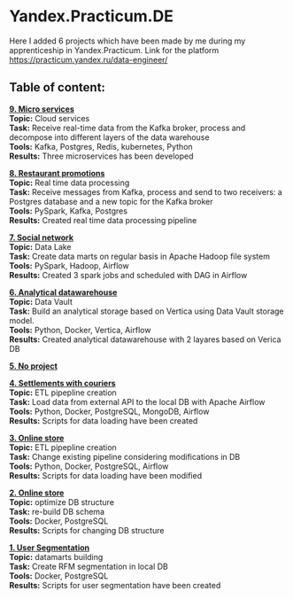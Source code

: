 # Yandex.Practicum.DE
 
Here I added 6 projects which have been made by me during my apprenticeship in Yandex.Practicum. Link for the platform https://practicum.yandex.ru/data-engineer/

## Table of content:

**[9. Micro services](https://github.com/makarov-m/Yandex.Practicum.DE/...)** <br />
**Topic:** Cloud services <br />
**Task:** Receive real-time data from the Kafka broker, process and decompose into different layers of the data warehouse<br />
**Tools:** Kafka, Postgres, Redis, kubernetes, Python <br />
**Results:** Three microservices has been developed <br />

**[8. Restaurant promotions](https://github.com/makarov-m/Yandex.Practicum.DE/tree/main/de-project-8)** <br />
**Topic:** Real time data processing<br />
**Task:** Receive messages from Kafka, process and send to two receivers: a Postgres database and a new topic for the Kafka broker<br />
**Tools:** PySpark, Kafka, Postgres <br />
**Results:** Created real time data processing pipeline<br />

**[7. Social network](https://github.com/makarov-m/Yandex.Practicum.DE/tree/main/de-project-7)** <br />
**Topic:** Data Lake<br />
**Task:** Create data marts on regular basis in Apache Hadoop file system<br />
**Tools:** PySpark, Hadoop, Airflow <br />
**Results:** Created 3 spark jobs and scheduled with DAG in Airflow<br />

**[6. Analytical datawarehouse](https://github.com/makarov-m/Yandex.Practicum.DE/tree/main/de-project-6)** <br />
**Topic:** Data Vault<br />
**Task:** Build an analytical storage based on Vertica using Data Vault storage model. <br />
**Tools:** Python, Docker, Vertica, Airflow <br />
**Results:** Created analytical datawarehouse with 2 layares based on Verica DB<br />

**[5. No project]()** <br />

**[4. Settlements with couriers](https://github.com/makarov-m/Yandex.Practicum.DE/tree/main/de-project-5)** <br />
**Topic:** ETL pipepline creation<br />
**Task:** Load data from external API to the local DB with Apache Airflow <br />
**Tools:** Python, Docker, PostgreSQL, MongoDB, Airflow <br />
**Results:** Scripts for data loading have been created<br />

**[3. Online store](https://github.com/makarov-m/Yandex.Practicum.DE/tree/main/de-project-3)** <br />
**Topic:** ETL pipepline creation<br />
**Task:** Change existing pipeline considering modifications in DB <br />
**Tools:** Python, Docker, PostgreSQL, Airflow <br />
**Results:** Scripts for data loading have been modified <br />

**[2. Online store](https://github.com/makarov-m/Yandex.Practicum.DE/tree/main/de-project-2)** <br />
**Topic:** optimize DB structure <br />
**Task:** re-build DB schema <br />
**Tools:** Docker, PostgreSQL <br />
**Results:** Scripts for changing DB structure <br />

**[1. User Segmentation](https://github.com/makarov-m/Yandex.Practicum.DE/tree/main/de-project-1)** <br />
**Topic:** datamarts building <br />
**Task:** Create RFM segmentation in local DB <br />
**Tools:** Docker, PostgreSQL <br />
**Results:** Scripts for user segmentation have been created<br />
